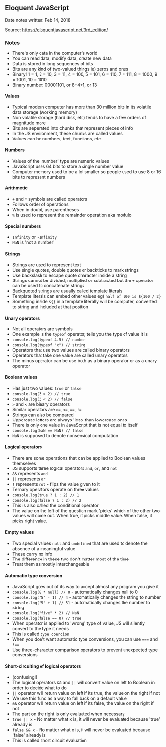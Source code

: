 
## Eloquent JavaScript

Date notes written: Feb 14, 2018

Source: https://eloquentjavascript.net/3rd_edition/

### Notes

* There's only data in the computer's world
* You can read data, modify data, create new data
* Data is stored in long sequences of bits
* Bits are any kind of two-valued things ie) zeros and ones
* Binary! 1 = 1, 2 = 10, 3 = 11, 4 = 100, 5 = 101, 6 = 110, 7 = 111, 8 = 1000, 9 = 1001, 10 = 1010
* Binary number: 00001101, or 8+4+1, or 13

#### Values

* Typical modern computer has more than 30 million bits in its volatile data storage (working memory)
* Non volatile storage (hard disk, etc) tends to have a few orders of magnitude more
* Bits are seperated into chunks that represent pieces of info
* In the JS environment, these chunks are called values
* Values can be numbers, text, functions, etc

#### Numbers

* Values of the 'number' type are numeric values
* JavaScript uses 64 bits to store a single number value
* Computer memory used to be a lot smaller so people used to use 8 or 16 bits to represent numbers

#### Arithmetic

* `+` and `*` symbols are called operators
* Follows order of operations
* When in doubt, use parentheses
* `%` is used to represent the remainder operation aka modulo

#### Special numbers

* `Infinity` or `-Infinity`
* `NaN` is 'not a number'

#### Strings

* Strings are used to represent text
* Use single quotes, double quotes or backticks to mark strings
* Use backslash to escape quote character inside a string
* Strings cannot be divided, multiplied or subtracted but the `+` operator can be used to concatenate strings
* Backquoted strings are usually called template literals
* Template literals can embed other values eg) `half of 100 is ${100 / 2}`
* Something inside `${}` in a template literally will be computer, converted to string and included at that position

#### Unary operators

* Not all operators are symbols
* One example is the `typeof` operator, tells you the type of value it is
* `console.log(typeof 4.5) // number`
* `console.log(typeof "x") // string`
* Operators that use two values are called binary operators
* Operators that take one value are called unary operators
* The minus operator can be use both as a binary operator or as a unary operator

#### Boolean values

* Has just two values: `true` or `false`
* `console.log(3 > 2) // true`
* `console.log(3 < 2) // false`
* `>` and `<` are binary operators
* Similar operators are `>=`, `<=`, `==`, `!=`
* Strings can also be compared
* Uppercase letters are always 'less' than lowercase ones
* There is only one value in JavaScript that is not equal to itself
* `console.log(NaN == NaN) // false`
* `NaN` is supposed to denote nonsensical computation

#### Logical operators

* There are some operations that can be applied to Boolean values themselves
* JS supports three logical operators `and`, `or`, and `not`
* `&&` represents `and`
* `||` represents `or`
* `!` represents `not` - flips the value given to it
* Ternary operators operate on three values
* `console.log(true ? 1 : 2) // 1`
* `console.log(false ? 1 : 2) // 2`
* This is also called the conditional operator
* The value on the left of the question mark 'picks' which of the other two values will come out. When true, it picks middle value. When false, it picks right value.

#### Empty values

* Two special values `null` and `undefined` that are used to denote the absence of a meaningful value
* These carry no info
* The difference in these two don't matter most of the time
* Treat them as mostly interchangeable

#### Automatic type conversion

* JavaScript goes out of its way to accept almost any program you give it
* `console.log(8 * null) // 0` - automatically changes null to 0
* `console.log("5" - 1) // 4` - automatically changes the string to number
* `console.log("5" + 1) // 51` - automatically changes the number to string
* `console.log("five" * 2) // NaN`
* `console.log(false == 0) // true`
* When operator is applied to 'wrong' type of value, JS will silently convert to the type it needs
* This is called `type coercion`
* When you don't want automatic type conversions, you can use `===` and `!==`
* Use three-character comparison operators to prevent unexpected type conversions

#### Short-circuiting of logical operators

* (confusing!)
* The logical operators `&&` and `||` will convert value on left to Boolean in order to decide what to do
* `||` operator will return value on left if its true, the value on the right if not
* We use this func as a way to fall back on a default value
* `&&` operator will return value on left if its false, the value on the right if not
* The part on the right is only evaluated when necessary
* `true || x` - No matter what x is, it will never be evaluated because 'true' already is
* `false && x` - No matter what x is, it will never be evaluated because 'false' already is
* This is called short circuit evaluation










